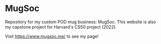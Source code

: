 # MugSoc
Repository for my custom POD mug business: MugSoc. This website is also my capstone project for Harvard's CS50 project (2022).

Visit https://www.mugsoc.me/ to see my page!
